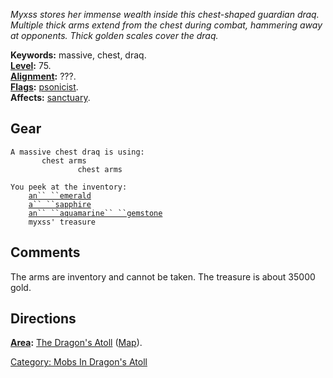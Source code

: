 *Myxss stores her immense wealth inside this chest-shaped guardian draq.
Multiple thick arms extend from the chest during combat, hammering away
at opponents. Thick golden scales cover the draq.*

**Keywords:** massive, chest, draq.  
**[Level](Level "wikilink"):** 75.  
**[Alignment](Alignment "wikilink"):** ???.  
**[Flags](:Category:_Mob_Types "wikilink"):**
[psonicist](Spellcasting_Mobs "wikilink").  
**Affects:** [sanctuary](Sanctuary "wikilink").  

## Gear

`A massive chest draq is using:`  
`    `<held in offhand>`   chest arms`  
`    `<wielded>`           chest arms`

`You peek at the inventory:`  
`    `[`an`` ``emerald`](Emerald "wikilink")  
`    `[`a`` ``sapphire`](Sapphire "wikilink")  
`    `[`an`` ``aquamarine`` ``gemstone`](Aquamarine_Gemstone "wikilink")  
`    myxss' treasure`

## Comments

The arms are inventory and cannot be taken. The treasure is about 35000
gold.

## Directions

**[Area](:Category:_Areas "wikilink"):** [The Dragon's
Atoll](:Category:_Dragon's_Atoll "wikilink")
([Map](Dragon's_Atoll_Map "wikilink")).  

[Category: Mobs In Dragon's
Atoll](Category:_Mobs_In_Dragon's_Atoll "wikilink")
